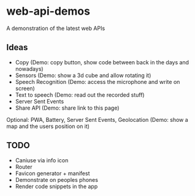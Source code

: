 # web-api-demos

A demonstration of the latest web APIs

## Ideas

- Copy (Demo: copy button, show code between back in the days and nowadays)
- Sensors (Demo: show a 3d cube and allow rotating it)
- Speech Recognition (Demo: access the microphone and write on screen)
- Text to speech (Demo: read out the recorded stuff)
- Server Sent Events
- Share API (Demo: share link to this page)

Optional: PWA, Battery, Server Sent Events, Geolocation (Demo: show a map and the users position on it)

## TODO

- Caniuse via info icon
- Router
- Favicon generator + manifest
- Demonstrate on peoples phones
- Render code snippets in the app
